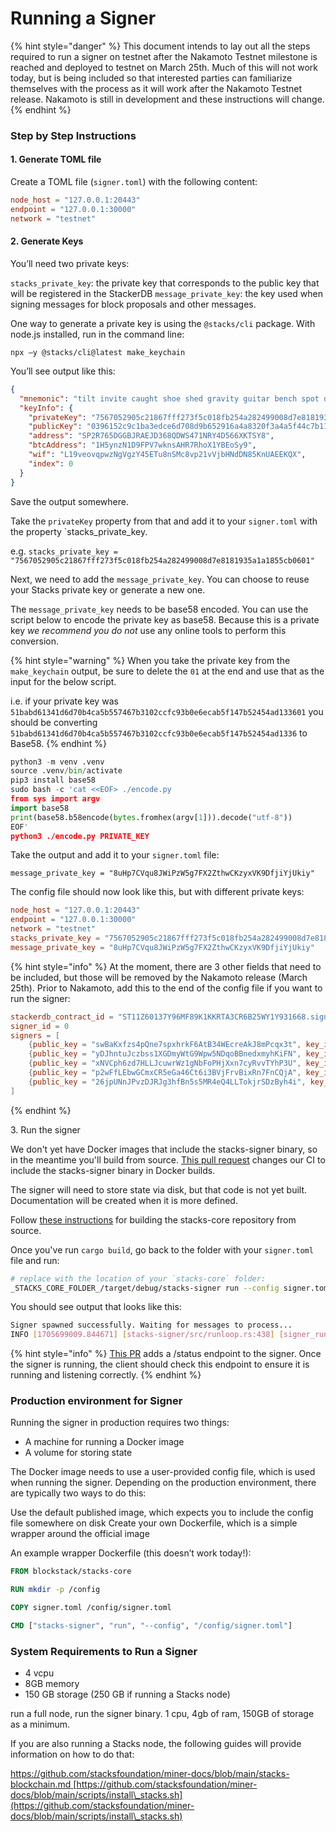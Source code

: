 # Running a Signer

{% hint style="danger" %}
This document intends to lay out all the steps required to run a signer on testnet after the Nakamoto Testnet milestone is reached and deployed to testnet on March 25th. Much of this will not work today, but is being included so that interested parties can familiarize themselves with the process as it will work after the Nakamoto Testnet release. Nakamoto is still in development and these instructions will change.
{% endhint %}

### Step by Step Instructions

#### 1. Generate TOML file

Create a TOML file (`signer.toml`) with the following content:

```toml
node_host = "127.0.0.1:20443"
endpoint = "127.0.0.1:30000"
network = "testnet"
```

#### 2. Generate Keys

You’ll need two private keys:

`stacks_private_key`: the private key that corresponds to the public key that will be registered in the StackerDB `message_private_key`: the key used when signing messages for block proposals and other messages.

One way to generate a private key is using the `@stacks/cli` package. With node.js installed, run in the command line:

`npx –y @stacks/cli@latest make_keychain`

You’ll see output like this:

```json
{
  "mnemonic": "tilt invite caught shoe shed gravity guitar bench spot dial garlic cushion gate garlic need often boss spoon under fence used across tip use",
  "keyInfo": {
    "privateKey": "7567052905c21867fff273f5c018fb254a282499008d7e8181935a1a1855cb0601",
    "publicKey": "0396152c9c1ba3edce6d708d9b652916a4a8320f3a4a5f44c7b1142002cf87882f",
    "address": "SP2R765DGGBJRAEJD368QDWS471NRY4D566XKTSY8",
    "btcAddress": "1H5ynzN1D9FPV7wknsAHR7RhoX1YBEoSy9",
    "wif": "L19veovqpwzNgVgzY45ETu8nSMc8vp21vVjbHNdDN85KnUAEEKQX",
    "index": 0
  }
}
```

Save the output somewhere.

Take the `privateKey` property from that and add it to your `signer.toml` with the property \`stacks\_private\_key.

e.g. `stacks_private_key = "7567052905c21867fff273f5c018fb254a282499008d7e8181935a1a1855cb0601"`

Next, we need to add the `message_private_key`. You can choose to reuse your Stacks private key or generate a new one.

The `message_private_key` needs to be base58 encoded. You can use the script below to encode the private key as base58. Because this is a private key _we recommend you do not_ use any online tools to perform this conversion.

{% hint style="warning" %}
When you take the private key from the `make_keychain` output, be sure to delete the `01` at the end and use that as the input for the below script.

i.e. if your private key was `51babd61341d6d70b4ca5b557467b3102ccfc93b0e6ecab5f147b52454ad133601` you should be converting `51babd61341d6d70b4ca5b557467b3102ccfc93b0e6ecab5f147b52454ad1336` to Base58.
{% endhint %}

```python
python3 -m venv .venv
source .venv/bin/activate
pip3 install base58
sudo bash -c 'cat <<EOF> ./encode.py
from sys import argv
import base58
print(base58.b58encode(bytes.fromhex(argv[1])).decode("utf-8"))
EOF'
python3 ./encode.py PRIVATE_KEY
```

Take the output and add it to your `signer.toml` file:

`message_private_key = "8uHp7CVqu8JWiPzW5g7FX2ZthwCKzyxVK9DfjiYjUkiy"`

The config file should now look like this, but with different private keys:

```toml
node_host = "127.0.0.1:20443"
endpoint = "127.0.0.1:30000"
network = "testnet"
stacks_private_key = "7567052905c21867fff273f5c018fb254a282499008d7e8181935a1a1855cb0601"
message_private_key = "8uHp7CVqu8JWiPzW5g7FX2ZthwCKzyxVK9DfjiYjUkiy"
```

{% hint style="info" %}
At the moment, there are 3 other fields that need to be included, but those will be removed by the Nakamoto release (March 25th). Prior to Nakamoto, add this to the end of the config file if you want to run the signer:

```toml
stackerdb_contract_id = "ST11Z60137Y96MF89K1KKRTA3CR6B25WY1Y931668.signers-stackerdb"
signer_id = 0
signers = [
	{public_key = "swBaKxfzs4pQne7spxhrkF6AtB34WEcreAkJ8mPcqx3t", key_ids = [1, 2, 3, 4]},
	{public_key = "yDJhntuJczbss1XGDmyWtG9Wpw5NDqoBBnedxmyhKiFN", key_ids = [5, 6, 7, 8]},
	{public_key = "xNVCph6zd7HLLJcuwrWz1gNbFoPHjXxn7cyRvvTYhP3U", key_ids = [9, 10, 11, 12]},
	{public_key = "p2wFfLEbwGCmxCR5eGa46Ct6i3BVjFrvBixRn7FnCQjA", key_ids = [13, 14, 15, 16]},
	{public_key = "26jpUNnJPvzDJRJg3hfBn5s5MR4eQ4LLTokjrSDzByh4i", key_ids = [17, 18, 19, 20]}
]
```
{% endhint %}

3\. Run the signer

We don't yet have Docker images that include the stacks-signer binary, so in the meantime you'll build from source. [This pull request](https://github.com/stacks-network/stacks-core/pull/4268) changes our CI to include the stacks-signer binary in Docker builds.

The signer will need to store state via disk, but that code is not yet built. Documentation will be created when it is more defined.

Follow [these instructions](https://github.com/stacks-network/stacks-core?tab=readme-ov-file#building) for building the stacks-core repository from source.

Once you've run `cargo build`, go back to the folder with your `signer.toml` file and run:

```bash
# replace with the location of your `stacks-core` folder:
_STACKS_CORE_FOLDER_/target/debug/stacks-signer run --config signer.toml
```

You should see output that looks like this:

```bash
Signer spawned successfully. Waiting for messages to process...
INFO [1705699009.844671] [stacks-signer/src/runloop.rs:438] [signer_runloop] Running one pass for signer ID# 0. Current state: Uninitialized
```

{% hint style="info" %}
[This PR](https://github.com/stacks-network/stacks-core/pull/4280) adds a /status endpoint to the signer. Once the signer is running, the client should check this endpoint to ensure it is running and listening correctly.
{% endhint %}

### Production environment for Signer

Running the signer in production requires two things:

* A machine for running a Docker image
* A volume for storing state

The Docker image needs to use a user-provided config file, which is used when running the signer. Depending on the production environment, there are typically two ways to do this:

Use the default published image, which expects you to include the config file somewhere on disk Create your own Dockerfile, which is a simple wrapper around the official image

An example wrapper Dockerfile (this doesn’t work today!):

```DOCKERFILE
FROM blockstack/stacks-core

RUN mkdir -p /config

COPY signer.toml /config/signer.toml

CMD ["stacks-signer", "run", "--config", "/config/signer.toml"]
```

### System Requirements to Run a Signer

* 4 vcpu
* 8GB memory
* 150 GB storage (250 GB if running a Stacks node)

run a full node, run the signer binary. 1 cpu, 4gb of ram, 150GB of storage as a minimum.

If you are also running a Stacks node, the following guides will provide information on how to do that:

[https://github.com/stacksfoundation/miner-docs/blob/main/stacks-blockchain.md ](https://github.com/stacksfoundation/miner-docs/blob/main/stacks-blockchain.md)[https://github.com/stacksfoundation/miner-docs/blob/main/scripts/install\_stacks.sh](https://github.com/stacksfoundation/miner-docs/blob/main/scripts/install\_stacks.sh)
